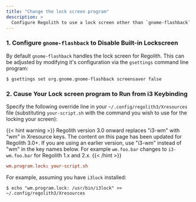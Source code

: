```yaml
---
title: "Change the lock screen program"
description: >
  Configure Regolith to use a lock screen other than `gnome-flashback`
---
```


### 1. Configure `gnome-flashback` to Disable Built-in Lockscreen

By default `gnome-flashback` handles the lock screen for Regolith. This can be adjusted by modifying it's configuration via the `gsettings` command line program:

```console
$ gsettings set org.gnome.gnome-flashback screensaver false
```

### 2. Cause Your Lock screen program to Run from i3 Keybinding

Specify the following override line in your `~/.config/regolith3/Xresources` file (substituting `your-script.sh` with the command you wish to use for the locking your screen):

{{< hint warning >}}
Regolith version 3.0 onward replaces "i3-wm" with "wm" in Xresource keys.  The content on this page has been updated for Regolith 3.0+.  If you are using an earlier version, use "i3-wm" instead of "wm" in the key names below.  For example `wm.foo.bar` changes to `i3-wm.foo.bar` for Regolith 1.x and 2.x.
{{< /hint >}}

```toml
wm.program.lock: your-script.sh
```

For example, assuming you have `i3lock` installed:

```console
$ echo "wm.program.lock: /usr/bin/i3lock" >> ~/.config/regolith3/Xresources
```
